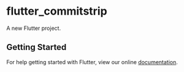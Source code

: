 # flutter_commitstrip

A new Flutter project.

## Getting Started

For help getting started with Flutter, view our online
[documentation](https://flutter.io/).
